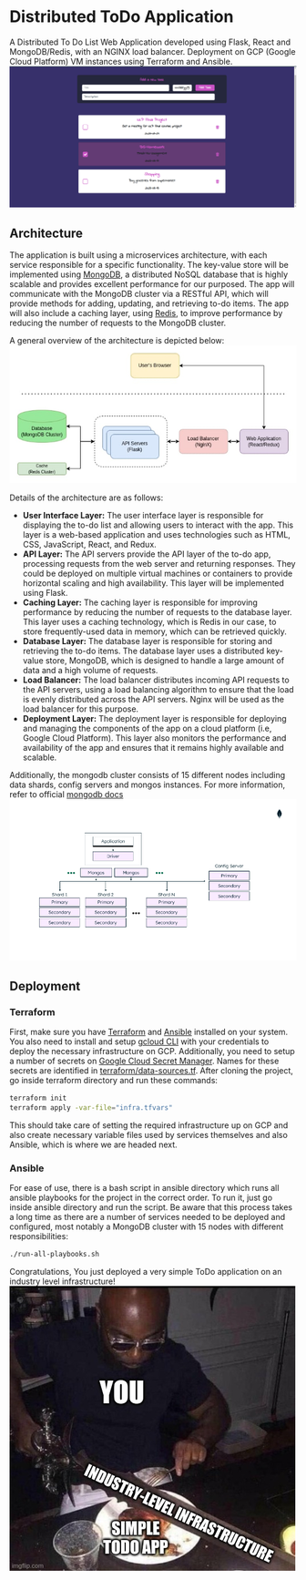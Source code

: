 # Distributed ToDo Application

A Distributed To Do List Web Application developed using Flask, React and MongoDB/Redis, with an NGINX load balancer. Deployment on GCP (Google Cloud Platform) VM instances using Terraform and Ansible.
![Screenshot1](images/ss1.png)

## Architecture

The application is built using a microservices architecture, with each service responsible for a specific functionality. The key-value store will be implemented using [MongoDB](https://www.mongodb.com/), a distributed NoSQL database that is highly scalable and provides excellent performance for our purposed.
The app will communicate with the MongoDB cluster via a RESTful API, which will provide methods for adding, updating, and retrieving to-do items. The app will also include a caching layer, using [Redis](https://redis.io/), to improve performance by reducing the number of requests to the MongoDB cluster.

A general overview of the architecture is depicted below:
![SoftwareArch](images/SoftwareArch.jpg)

Details of the architecture are as follows:

- **User Interface Layer:** The user interface layer is responsible for displaying the to-do list and allowing users to interact with the app. This layer is a web-based application and uses technologies such as HTML, CSS, JavaScript, React, and Redux.
- **API Layer:** The API servers provide the API layer of the to-do app, processing requests from the web server and returning responses. They could be deployed on multiple virtual machines or containers to provide horizontal scaling and high availability. This layer will be implemented using Flask.
- **Caching Layer:** The caching layer is responsible for improving performance by reducing the number of requests to the database layer. This layer uses a caching technology, which is Redis in our case, to store frequently-used data in memory, which can be retrieved quickly.
- **Database Layer:** The database layer is responsible for storing and retrieving the to-do items. The database layer uses a distributed key-value store, MongoDB, which is designed to handle a large amount of data and a high volume of requests.
- **Load Balancer:** The load balancer distributes incoming API requests to the API servers, using a load balancing algorithm to ensure that the load is evenly distributed across the API servers. Nginx will be used as the load balancer for this purpose.
- **Deployment Layer:** The deployment layer is responsible for deploying and managing the components of the app on a cloud platform (i.e, Google Cloud Platform). This layer also monitors the performance and availability of the app and ensures that it remains highly available and scalable.

Additionally, the mongodb cluster consists of 15 different nodes including data shards, config servers and mongos instances. For more information, refer to official [mongodb docs](https://www.mongodb.com/docs/manual/core/sharded-cluster-components/)
![MongodbArch](images/mongodb-cluster-arch.png)

## Deployment

### Terraform

First, make sure you have [Terraform](https://www.terraform.io/) and [Ansible](https://www.ansible.com/) installed on your system. You also need to install and setup [gcloud CLI](https://cloud.google.com/sdk/gcloud) with your credentials to deploy the necessary infrastructure on GCP. Additionally, you need to setup a number of secrets on [Google Cloud Secret Manager](https://cloud.google.com/secret-manager). Names for these secrets are identified in [terraform/data-sources.tf](https://github.com/dark-0ne/Distributed-ToDo-App/blob/main/terraform/data-sources.tf).
After cloning the project, go inside terraform directory and run these commands:

```bash
terraform init
terraform apply -var-file="infra.tfvars"
```

This should take care of setting the required infrastructure up on GCP and also create necessary variable files used by services themselves and also Ansible, which is where we are headed next.

### Ansible

For ease of use, there is a bash script in ansible directory which runs all ansible playbooks for the project in the correct order. To run it, just go inside ansible directory and run the script. Be aware that this process takes a long time as there are a number of services needed to be deployed and configured, most notably a MongoDB cluster with 15 nodes with different responsibilities:

```bash
./run-all-playbooks.sh
```

Congratulations, You just deployed a very simple ToDo application on an industry level infrastructure!
![Congratz](images/congratz.jpg)
